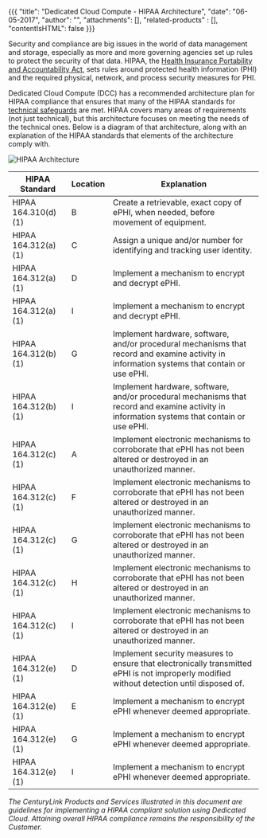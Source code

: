 {{{
"title": "Dedicated Cloud Compute - HIPAA Architecture",
"date": "06-05-2017",
"author": "",
"attachments": [],
"related-products" : [],
"contentIsHTML": false
}}}

Security and compliance are big issues in the world of data management and storage, especially as more and more governing agencies set up rules to protect the security of that data. HIPAA, the [Health Insurance Portability and Accountability Act](https://www.hhs.gov/hipaa/for-professionals/index.html?language=en), sets rules around protected health information (PHI) and the required physical, network, and process security measures for PHI.

Dedicated Cloud Compute (DCC) has a recommended architecture plan for HIPAA compliance that ensures that many of the HIPAA standards for [technical safeguards](https://www.hhs.gov/sites/default/files/ocr/privacy/hipaa/administrative/securityrule/techsafeguards.pdf) are met. HIPAA covers many areas of requirements (not just technical), but this architecture focuses on meeting the needs of the technical ones. Below is a diagram of that architecture, along with an explanation of the HIPAA standards that elements of the architecture comply with.

![HIPAA Architecture](../images/dcc-hipaa-architecture.png)

|      HIPAA Standard        |    Location    | Explanation |
|----------------------------|----------------|-------------|
|    HIPAA 164.310(d)(1)     |  B  | Create a retrievable, exact copy of ePHI, when needed, before movement of equipment. |
|    HIPAA 164.312(a)(1)     |  C  | Assign a unique and/or number for identifying and tracking user identity. |
|    HIPAA 164.312(a)(1)     |  D  | Implement a mechanism to encrypt and decrypt ePHI. |
|    HIPAA 164.312(a)(1)     |  I  | Implement a mechanism to encrypt and decrypt ePHI. |
|    HIPAA 164.312(b)(1)     |  G  | Implement hardware, software, and/or procedural mechanisms that record and examine activity in information systems that contain or use ePHI. |
|    HIPAA 164.312(b)(1)     |  I  | Implement hardware, software, and/or procedural mechanisms that record and examine activity in information systems that contain or use ePHI. |
|    HIPAA 164.312(c)(1)     |  A  | Implement electronic mechanisms to corroborate that ePHI has not been altered or destroyed in an unauthorized manner. |
|    HIPAA 164.312(c)(1)     |  F  | Implement electronic mechanisms to corroborate that ePHI has not been altered or destroyed in an unauthorized manner. |
|    HIPAA 164.312(c)(1)     |  G  | Implement electronic mechanisms to corroborate that ePHI has not been altered or destroyed in an unauthorized manner. |
|    HIPAA 164.312(c)(1)     |  H  | Implement electronic mechanisms to corroborate that ePHI has not been altered or destroyed in an unauthorized manner. |
|    HIPAA 164.312(c)(1)     |  I  | Implement electronic mechanisms to corroborate that ePHI has not been altered or destroyed in an unauthorized manner. |
|     HIPAA 164.312(e)(1)    |  D  | Implement security measures to ensure that electronically transmitted ePHI is not improperly modified without detection until disposed of. |
|    HIPAA 164.312(e)(1)     |  E  | Implement a mechanism to encrypt ePHI whenever deemed appropriate. |
|    HIPAA 164.312(e)(1)     |  G  | Implement a mechanism to encrypt ePHI whenever deemed appropriate. |
|    HIPAA 164.312(e)(1)     |  I  | Implement a mechanism to encrypt ePHI whenever deemed appropriate. |


*The CenturyLink Products and Services illustrated in this document are guidelines for implementing a HIPAA compliant solution using Dedicated Cloud. Attaining overall HIPAA compliance remains the responsibility of the Customer.*

